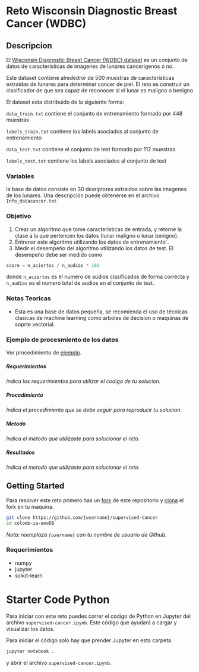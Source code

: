 # Reto Wisconsin Diagnostic Breast Cancer (WDBC)
## Descripcion
El [Wisconsin Diagnostic Breast Cancer (WDBC) dataset](http://archive.ics.uci.edu/ml/datasets/Breast+Cancer+Wisconsin+%28Diagnostic%29) es un conjunto de datos de características de imagenes de lunares cancerigenos o no.

Este dataset contiene alrededror de 500 muestras de características extraidas de lunares para determinar cancer de piel. 
El reto es construir un clasificador de que sea capaz de reconocer si el lunar es maligno o benigno

El dataset esta distribuido de la siguiente forma:

 `data_train.txt` contiene el conjunto de entrenamiento formado por 448 muestras
 
 `labels_train.txt` contiene los labels asociados al conjunto de entrenamiento

 `data_test.txt` contiene el conjunto de test formado por 112 muestras
 
 `labels_test.txt` contiene los labels asociados al conjunto de test


### Variables

la base de datos consiste en 30 desriptores extraidos sobre las imagenes de los lunares. Una descripción puede obtenerse en el archivo `Info_datacancer.txt`



### Objetivo
1. Crear un algoritmo que tome características de entrada, y retorne la clase a la que pertencen los datos (lunar maligno o lunar benigno).
1. Entrenar este algoritmo utilizando los datos de entrenamiento`.
1. Medir el desempeño del algoritmo utilizando los datos de test. El desempeño debe ser medido como
```python
score = n_aciertos / n_audios * 100
```
donde `n_aciertos` es el numero de audios clasificados de forma correcta y `n_audios` es el numero total de audios en el conjunto de test.

### Notas Teoricas
* Esta es una base de datos pequeña, se recomienda el uso de técnicas clasicas de machine learning como arboles de decision o maquinas de soprte vectorial.

### Ejemplo de procesmiento de los datos
Ver procedimiento de [ejemplo](https://github.com/jcvasquezc/supervised-cancer/blob/master/supervised-cancer.ipynb).

##### Requerimientos
*Indica los requerimientos para utilizar el codigo de tu solucion.*

##### Procedimiento
*Indica el procedimiento que se debe seguir para reproducir tu solucion.*

##### Metodo
*Indica el metodo que utilizaste para solucionar el reto.*

##### Resultados
*Indica el metodo que utilizaste para solucionar el reto.*

## Getting Started
Para resolver este reto primero has un [fork](https://help.github.com/articles/fork-a-repo/) de este repositorio y [clona](https://help.github.com/articles/cloning-a-repository/) el fork en tu maquina.

```bash
git clone https://github.com/{username}/supervised-cancer
cd colomb-ia-emoDB
```

*Nota: reemplaza `{username}` con tu nombre de usuario de Github.*

### Requerimientos

* numpy
* jupyter
* scikit-learn

# Starter Code Python
Para iniciar con este reto puedes correr el codigo de Python en Jupyter del archivo `supervised-cancer.ipynb`. Este código que ayudará a cargar y visualizar los datos.

Para iniciar el código solo hay que prender Jupyter en esta carpeta

```bash
jupyter notebook .
```
y abrir el archivo `supervised-cancer.ipynb`.

